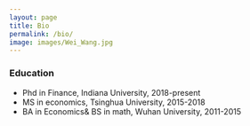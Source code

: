 ```yaml
---
layout: page
title: Bio
permalink: /bio/
image: images/Wei_Wang.jpg
---
```


### Education
* Phd in Finance, Indiana University, 2018-present
* MS in economics, Tsinghua University, 2015-2018
* BA in Economics& BS in math, Wuhan University, 2011-2015

